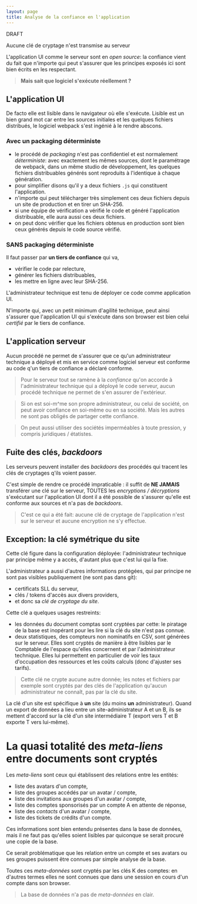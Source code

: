 ```yaml
---
layout: page
title: Analyse de la confiance en l'application
---
```


DRAFT

Aucune clé de cryptage n'est transmise au serveur

L'application UI comme le serveur sont en _open source_: la confiance vient du fait que n'importe qui peut s'assurer que les principes exposés ici sont bien écrits en les respectant.

> **Mais sait que logiciel s'exécute réellement ?**

## L'application UI
De facto elle est lisible dans le navigateur où elle s'exécute. Lisible est un bien grand mot car entre les sources initiales et les quelques fichiers distribués, le logiciel webpack s'est ingénié à le rendre abscons.

### Avec un packaging déterministe
- le procédé de _packaging_ n'est pas confidentiel et est normalement _déterministe_: avec exactement les mêmes sources, dont le paramétrage de webpack, dans un même studio de développement, les quelques fichiers distribuables générés sont reproduits à l'identique à chaque génération.
- pour simplifier disons qu'il y a deux fichiers `.js` qui constituent l'application.
- n'importe qui peut télécharger très simplement ces deux fichiers depuis un site de production et en tirer un SHA-256.
- si une équipe de vérification a vérifié le code et généré l'application distribuable, elle aura aussi ces deux fichiers.
- on peut donc vérifier que les fichiers obtenus en production sont bien ceux générés depuis le code source vérifié.

### SANS packaging déterministe
Il faut passer par **un tiers de confiance** qui va,
- vérifier le code par relecture,
- générer les fichiers distribuables,
- les mettre en ligne avec leur SHA-256.

L'administrateur technique est tenu de déployer ce code comme application UI.

N'importe qui, avec un petit minimum d'agilité technique, peut ainsi s'assurer que l'application UI qui s'exécute dans son browser est bien celui _certifié_ par le tiers de confiance.

## L'application serveur
Aucun procédé ne permet de s'assurer que ce qu'un administrateur technique a déployé et mis en service comme logiciel serveur est conforme au code q'un tiers de confiance a déclaré conforme.

> Pour le serveur tout se ramène à la _confiance_ qu'on accorde à l'administrateur technique qui a déployé le code serveur, aucun procédé technique ne permet de s'en assurer de l'extérieur.

> Si on est soi-m^me son propre administrateur, ou celui de société, on peut avoir confiance en soi-même ou en sa société. Mais les autres ne sont pas obligés de partager cette confiance.

> On peut aussi utiliser des sociétés imperméables à toute pression, y compris juridiques / étatistes.

## Fuite des clés, _backdoors_
Les serveurs peuvent installer des _backdoors_ des procédés qui tracent les clés de cryptages q'ils voient passer.

C'est simple de rendre ce procédé impraticable : il suffit de **NE JAMAIS** transférer une clé sur le serveur, TOUTES les _encryptions / décryptions_ s'exécutant sur l'application UI dont il a été possible de s'assurer qu'elle est conforme aux sources et n'a pas de _backdoors_.

> C'est ce qui a été fait: aucune clé de cryptage de l'application n'est sur le serveur et aucune encryption ne s'y effectue.

## Exception: la clé symétrique du site
Cette clé figure dans la configuration déployée: l'administrateur technique par principe même y a accès, d'autant plus que c'est lui qui la fixe.

L'administrateur a aussi d'autres informations protégées, qui par principe ne sont pas visibles publiquement (ne sont pas dans git):
- certificats SLL du serveur,
- clés / tokens d'accès aux divers providers,
- et donc sa _clé de cryptage du site_.

Cette clé a quelques usages restreints:
- les données du document comptas sont cryptées par cette: le piratage de la base est inopérant pour les lire si la clé du site n'est pas connue.
- deux statistiques, des compteurs non nominatifs en CSV, sont générées sur le serveur. Elles sont cryptés de manière à être lisibles par le Comptable de l'espace qu'elles concernent et par l'administrateur technique. Elles lui permettent en particulier de voir les taux d'occupation des ressources et les coûts calculs (donc d'ajuster ses tarifs).

> Cette clé ne crypte aucune autre donnée; les notes et fichiers par exemple sont cryptés par des clés de l'application qu'aucun administrateur ne connaît, pas par la clé du site.

La clé d'un site est spécifique à **un** site (du moins **un** administrateur). Quand un export de données a lieu entre un site-administrateur A et un B, ils se mettent d'accord sur la clé d'un site intermédiaire  T (export vers T et B exporte T vers lui-même).

# La quasi totalité des _meta-liens_ entre documents sont cryptés
Les _meta-liens_ sont ceux qui établissent des relations entre les entités:
- liste des avatars d'un compte,
- liste des groupes accédés par un avatar / compte,
- liste des invitations aux groupes d'un avatar / compte,
- liste des comptes sponsorisés par un compte A en attente de réponse,
- liste des _contacts_ d'un avatar / compte,
- liste des tickets de crédits d'un compte.

Ces informations sont bien entendu présentes dans la base de données, mais il ne faut pas qu'elles soient lisibles par quiconque se serait procuré une copie de la base.

Ce serait problématique que les relation entre un compte et ses avatars ou ses groupes puissent être connues par simple analyse de la base.

Toutes ces _meta-données_ sont cryptés par les clés K des comptes: en d'autres termes elles ne sont connues que dans une session en cours d'un compte dans son browser.

> La base de données n'a pas de _meta-données_ en clair.
